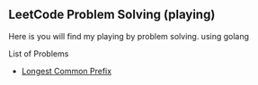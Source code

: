 ## LeetCode Problem Solving (playing)
Here is you will find my playing by problem solving. using golang 

List of Problems 
- [Longest Common Prefix ](./longestCommonPrefix)